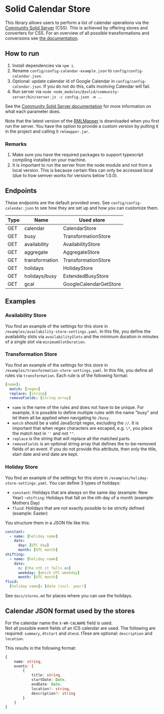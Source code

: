 # Solid Calendar Store

This library allows users to perform a list of calendar operations via the [Community Solid Server](https://github.com/solid/community-server) (CSS).
This is achieved by offering stores and converters for CSS.
For an overview of all possible transformations and 
conversions see [the documentation](`docs`).

## How to run

1. Install dependencies via `npm i`.
2. Rename `config/config-calendar-example.json` to `config/config-calendar.json`.
3. Optional: update calendar id of Google Calendar in `config/config-calendar.json`.
If you do not do this, calls involving Calendar will fail. 
4. Run server via `node node_modules/@solid/community-server/bin/server.js -c config.json -m .`.

See the [Community Solid Server documentation](https://github.com/solid/community-server#configuring-the-server) 
for more information on what each parameter does.

Note that the latest version of the [RMLMapper](https://github.com/RMLio/rmlmapper-java/) is downloaded when you first run the server.
You have the option to provide a custom version by putting it in the project and calling it `rmlmapper.jar`.

### Remarks

1. Make sure you have the required packages to support typescript compiling installed on your machine.
2. It is important to run the server from the node module and not from a local version. This is because certain files can only be accessed local (due to how semver works for versions below 1.0.0).

## Endpoints

These endpoints are the default provided ones.
See `config/config-calendar.json` to see how they are set up and 
how you can customize them.

| Type | Name           | Used store          |
| ---- | -------------- | ------------------- |
| GET  | calendar       | CalendarStore       |
| GET  | busy           | TransformationStore |
| GET  | availability   | AvailabilityStore   |
| GET  | aggregate      | AggregateStore      |
| GET  | transformation | TransformationStore |
| GET  | holidays       | HolidayStore        |
| GET  | holidays/busy  | ExtendedBusyStore   |
| GET  | gcal           | GoogleCalendarGetStore |

## Examples

### Availability Store

You find an example of the settings for this store in `/examples/availability-store-settings.yaml`. 
In this file, you define the availability slots via `availabilitySlots` 
and the minimum duration in minutes of a single slot via `minimumSlotDuration`.

### Transformation Store

You find an example of the settings for this store in `/examples/transformation-store-settings.yaml`.
In this file, you define all rules via `transformation`. 
Each rule is of the following format:

```yaml
[name]:
  match: [regex]
  replace: [string]
  removeFields: [string array]
```

- `name` is the name of the rules and does not have to be unique.
For example, it is possible to define multiple rules with the name "busy" and let them all be applied when navigating to `/busy`.
- `match` should be a valid JavaScript regex, excluding the `//`. 
It is important that when regex characters are escaped, e.g. `\*`, you place the match text in `''` and not `""`.
- `replace` is the string that will replace all the matched parts. 
- `removeFields` is an optional string array that defines the to-be-removed fields of an event. 
  If you do not provide this attribute, then only the title, start date and end date are kept.

### Holiday Store

You find an example of the settings for this store in `/examples/holiday-store-settings.yaml`.
You can define 3 types of holidays:

- `constant`: Holidays that are always on the same day (example: New Year)
-`shifting`: Holidays that fall on the nth day of a month (example: Mothers Day)
- `fluid`: Holidays that are not exactly possible to be strictly defined (example: Easter)

You structure them in a JSON file like this:

```yaml
constant:
  - name: [holiday name]
    date:
      day: [UTC day]
      month: [UTC month]
shifting:
  - name: [holiday name]
    date:
      n: [the nth it falls on]
      weekday: [which UTC weekday]
      month: [UTC month]
fluid:
  [holiday name]: [date (incl. year)]
```

See `docs/stores.md` for places where you can use the holidays.

## Calendar JSON format used by the stores

For the calendar name the `X-WR-CALNAME` field is used.  
Not all possible event fields of an ICS calendar are used. 
The following are required: `summary`, `dtstart` and `dtend`.
tTese are optional: `description` and `location`.

This results in the following format:

```ts
{
    name: string,
    events: [
        {
            title: string,
            startDate: Date,
            endDate: Date,
            location?: string,
            description?: string
        }
    ]
}
```
